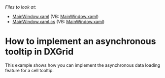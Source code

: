 <!-- default file list -->
*Files to look at*:

* [MainWindow.xaml](./CS/Q403752/MainWindow.xaml) (VB: [MainWindow.xaml](./VB/Q403752/MainWindow.xaml))
* [MainWindow.xaml.cs](./CS/Q403752/MainWindow.xaml.cs) (VB: [MainWindow.xaml](./VB/Q403752/MainWindow.xaml))
<!-- default file list end -->
# How to implement an asynchronous tooltip in DXGrid


<p>This example shows how you can implement the asynchronous data loading feature for a cell tooltip.</p>

<br/>


